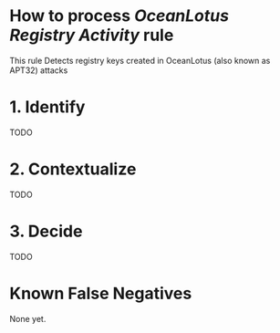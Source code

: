 # How to process *OceanLotus Registry Activity* rule
This rule Detects registry keys created in OceanLotus (also known as APT32) attacks

# 1. Identify
TODO

# 2. Contextualize
TODO

# 3. Decide
TODO

# Known False Negatives
None yet.
